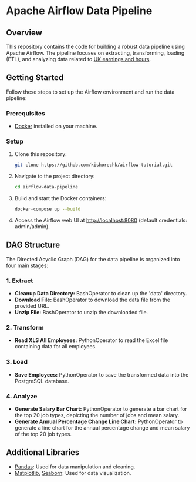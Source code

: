 # Apache Airflow Data Pipeline

## Overview

This repository contains the code for building a robust data pipeline using Apache Airflow. The pipeline focuses on extracting, transforming, loading (ETL), and analyzing data related to [UK earnings and hours](https://www.ons.gov.uk/file?uri=/employmentandlabourmarket/peopleinwork/earningsandworkinghours/datasets/occupation4digitsoc2010ashetable14/2023provisional/ashetable142023provisional.zip).

## Getting Started

Follow these steps to set up the Airflow environment and run the data pipeline:

### Prerequisites

- [Docker](https://www.docker.com/) installed on your machine.

### Setup

1. Clone this repository:

   ```bash
   git clone https://github.com/kishorechk/airflow-tutorial.git
   ```

2. Navigate to the project directory:

   ```bash
   cd airflow-data-pipeline
   ```

3. Build and start the Docker containers:

   ```bash
   docker-compose up --build
   ```

4. Access the Airflow web UI at [http://localhost:8080](http://localhost:8080) (default credentials: admin/admin).

## DAG Structure

The Directed Acyclic Graph (DAG) for the data pipeline is organized into four main stages:

### 1. Extract

- **Cleanup Data Directory:** BashOperator to clean up the 'data' directory.
- **Download File:** BashOperator to download the data file from the provided URL.
- **Unzip File:** BashOperator to unzip the downloaded file.

### 2. Transform

- **Read XLS All Employees:** PythonOperator to read the Excel file containing data for all employees.

### 3. Load

- **Save Employees:** PythonOperator to save the transformed data into the PostgreSQL database.

### 4. Analyze

- **Generate Salary Bar Chart:** PythonOperator to generate a bar chart for the top 20 job types, depicting the number of jobs and mean salary.
- **Generate Annual Percentage Change Line Chart:** PythonOperator to generate a line chart for the annual percentage change and mean salary of the top 20 job types.

## Additional Libraries

- [Pandas](https://pandas.pydata.org/): Used for data manipulation and cleaning.
- [Matplotlib](https://matplotlib.org/), [Seaborn](https://seaborn.pydata.org/): Used for data visualization.

